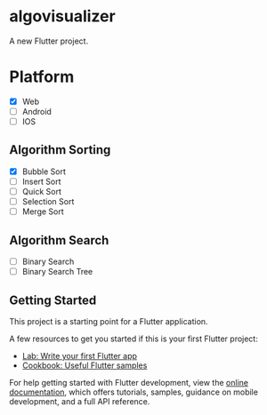 # algovisualizer

A new Flutter project.

# Platform
- [x] Web
- [ ] Android
- [ ] IOS

## Algorithm Sorting
- [x] Bubble Sort
- [ ] Insert Sort
- [ ] Quick Sort
- [ ] Selection Sort
- [ ] Merge Sort

## Algorithm Search
- [ ] Binary Search
- [ ] Binary Search Tree

## Getting Started

This project is a starting point for a Flutter application.

A few resources to get you started if this is your first Flutter project:

- [Lab: Write your first Flutter app](https://docs.flutter.dev/get-started/codelab)
- [Cookbook: Useful Flutter samples](https://docs.flutter.dev/cookbook)

For help getting started with Flutter development, view the
[online documentation](https://docs.flutter.dev/), which offers tutorials,
samples, guidance on mobile development, and a full API reference.
